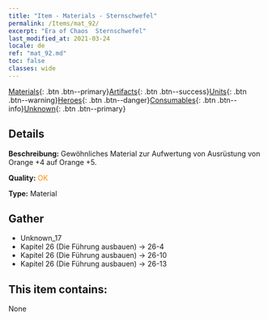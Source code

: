 ```yaml
---
title: "Item - Materials - Sternschwefel"
permalink: /Items/mat_92/
excerpt: "Era of Chaos  Sternschwefel"
last_modified_at: 2021-03-24
locale: de
ref: "mat_92.md"
toc: false
classes: wide
---
```

 [Materials](/de/Items/){: .btn .btn--primary}[Artifacts](/de/Items/Artifacts/){: .btn .btn--success}[Units](/de/Items/Units/){: .btn .btn--warning}[Heroes](/de/Items/Heroes/){: .btn .btn--danger}[Consumables](/de/Items/Consumables/){: .btn .btn--info}[Unknown](/de/Items/Unknown/){: .btn .btn--primary}

## Details
 **Beschreibung:** Gewöhnliches Material zur Aufwertung von Ausrüstung von Orange +4 auf Orange +5.

 **Quality:** <span style="color: #FF8C00">OK</span>

 **Type:** Material

## Gather

*    Unknown_17 
*    Kapitel 26 (Die Führung ausbauen) -> 26-4 
*    Kapitel 26 (Die Führung ausbauen) -> 26-10 
*    Kapitel 26 (Die Führung ausbauen) -> 26-13 

## This item contains:

  None

